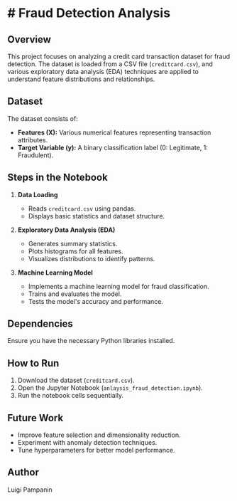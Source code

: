 # # Fraud Detection Analysis

## Overview
This project focuses on analyzing a credit card transaction dataset for fraud detection. The dataset is loaded from a CSV file (`creditcard.csv`), and various exploratory data analysis (EDA) techniques are applied to understand feature distributions and relationships.

## Dataset
The dataset consists of:
- **Features (X):** Various numerical features representing transaction attributes.
- **Target Variable (y):** A binary classification label (0: Legitimate, 1: Fraudulent).

## Steps in the Notebook
1. **Data Loading**
   - Reads `creditcard.csv` using pandas.
   - Displays basic statistics and dataset structure.

2. **Exploratory Data Analysis (EDA)**
   - Generates summary statistics.
   - Plots histograms for all features.
   - Visualizes distributions to identify patterns.

3. **Machine Learning Model**
   - Implements a machine learning model for fraud classification.
   - Trains and evaluates the model.
   - Tests the model's accuracy and performance.

## Dependencies
Ensure you have the necessary Python libraries installed.
## How to Run
1. Download the dataset (`creditcard.csv`).
2. Open the Jupyter Notebook (`anlaysis_fraud_detection.ipynb`).
3. Run the notebook cells sequentially.

## Future Work
- Improve feature selection and dimensionality reduction.
- Experiment with anomaly detection techniques.
- Tune hyperparameters for better model performance.

## Author
Luigi Pampanin

